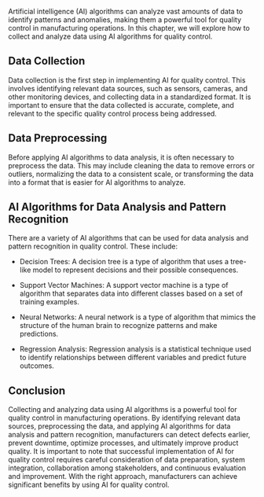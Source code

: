 

Artificial intelligence (AI) algorithms can analyze vast amounts of data to identify patterns and anomalies, making them a powerful tool for quality control in manufacturing operations. In this chapter, we will explore how to collect and analyze data using AI algorithms for quality control.

Data Collection
---------------

Data collection is the first step in implementing AI for quality control. This involves identifying relevant data sources, such as sensors, cameras, and other monitoring devices, and collecting data in a standardized format. It is important to ensure that the data collected is accurate, complete, and relevant to the specific quality control process being addressed.

Data Preprocessing
------------------

Before applying AI algorithms to data analysis, it is often necessary to preprocess the data. This may include cleaning the data to remove errors or outliers, normalizing the data to a consistent scale, or transforming the data into a format that is easier for AI algorithms to analyze.

AI Algorithms for Data Analysis and Pattern Recognition
-------------------------------------------------------

There are a variety of AI algorithms that can be used for data analysis and pattern recognition in quality control. These include:

* Decision Trees: A decision tree is a type of algorithm that uses a tree-like model to represent decisions and their possible consequences.

* Support Vector Machines: A support vector machine is a type of algorithm that separates data into different classes based on a set of training examples.

* Neural Networks: A neural network is a type of algorithm that mimics the structure of the human brain to recognize patterns and make predictions.

* Regression Analysis: Regression analysis is a statistical technique used to identify relationships between different variables and predict future outcomes.

Conclusion
----------

Collecting and analyzing data using AI algorithms is a powerful tool for quality control in manufacturing operations. By identifying relevant data sources, preprocessing the data, and applying AI algorithms for data analysis and pattern recognition, manufacturers can detect defects earlier, prevent downtime, optimize processes, and ultimately improve product quality. It is important to note that successful implementation of AI for quality control requires careful consideration of data preparation, system integration, collaboration among stakeholders, and continuous evaluation and improvement. With the right approach, manufacturers can achieve significant benefits by using AI for quality control.


